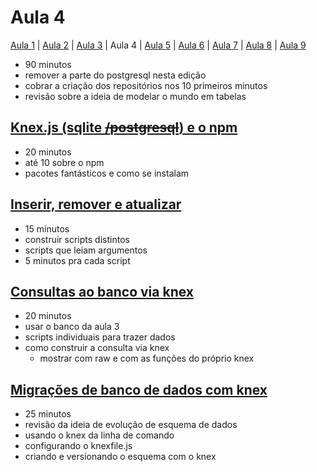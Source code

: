 # Aula 4

[Aula 1](https://github.com/sombriks/hello-nodejs-v2-aula1) | [Aula 2](https://github.com/sombriks/hello-nodejs-v2-aula2) | [Aula 3](https://github.com/sombriks/hello-nodejs-v2-aula3) | Aula 4 | [Aula 5](https://github.com/sombriks/hello-nodejs-v2-aula5) | [Aula 6](https://github.com/sombriks/hello-nodejs-v2-aula6) | [Aula 7](https://github.com/sombriks/hello-nodejs-v2-aula7) | [Aula 8](https://github.com/sombriks/hello-nodejs-v2-aula8) | [Aula 9](https://github.com/sombriks/hello-nodejs-v2-aula9)

- 90 minutos
- remover a parte do postgresql nesta edição
- cobrar a criação dos repositórios nos 10 primeiros minutos
- revisão sobre a ideia de modelar o mundo em tabelas

## [Knex.js (sqlite ~~/postgresql~~) e o npm](4.1-knex-js-sqlite-postgresql/README.md)

- 20 minutos
- até 10 sobre o npm
- pacotes fantásticos e como se instalam

## [Inserir, remover e atualizar](4.2-inserir-remover-atualizar/README.md)

- 15 minutos
- construir scripts distintos
- scripts que leiam argumentos
- 5 minutos pra cada script

## [Consultas ao banco via knex](4.3-consultas-via-knex/README.md)

- 20 minutos
- usar o banco da aula 3
- scripts individuais para trazer dados
- como construir a consulta via knex
  - mostrar com raw e com as funções do próprio knex

## [Migrações de banco de dados com knex](4.4-migracoes-banco-de-dados-via-knex/README.md)

- 25 minutos
- revisão da ideia de evolução de esquema de dados
- usando o knex da linha de comando
- configurando o knexfile.js
- criando e versionando o esquema com o knex
